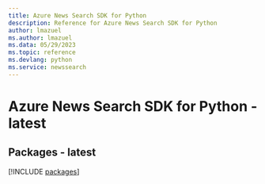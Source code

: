 ```yaml
---
title: Azure News Search SDK for Python
description: Reference for Azure News Search SDK for Python
author: lmazuel
ms.author: lmazuel
ms.data: 05/29/2023
ms.topic: reference
ms.devlang: python
ms.service: newssearch
---
```

# Azure News Search SDK for Python - latest
## Packages - latest
[!INCLUDE [packages](news-search-index.md)]